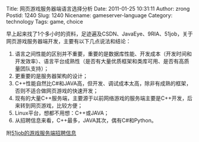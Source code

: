 Title: 网页游戏服务器端语言选择分析
Date: 2011-01-25 10:31:11
Author: zrong
Postid: 1240
Slug: 1240
Nicename: gameserver-language
Category: technology
Tags: game, choice

早上起来找了1个多小时的资料，足迹遍及CSDN、JavaEye、9RIA、51job，关于网页游戏服务器端开发，主要有以下几点说法和结论：

1.  语言之间性能的区别并不重要，重要的是数据库性能、开发成本（开发时间和开发效率）、语言平台成熟性（是否有大量优质框架和类库可用、是否有高质量团队支持）；
2.  更重要的是服务器架构的设计；
3.  C++性能自然比C\#和JAVA高，但开发、调试成本太高，除非有成熟的框架，否则不适合做网页游戏的快速开发；
4.  现有的大量C++服务端，主要源于以前网络游戏的服务端主要是C++开发，后来转到网页游戏，比较方便；
5.  Linux平台，想都不用想：C++或JAVA；
6.  从招聘信息来看，C++最多，JAVA其次，偶有C\#和Python。

附[51job的游戏服务端招聘信息](http://search.51job.com/jobsearch/search_result.php?fromJs=1&jobarea=0000&district=0000&funtype=0000&industrytype=00&issuedate=9&providesalary=99&keyword=%E6%B8%B8%E6%88%8F%20%E6%9C%8D%E5%8A%A1%E7%AB%AF&keywordtype=1&curr_page=1⟨=c&stype=1&postchannel=0000&workyear=99&cotype=99&degreefrom=99&jobterm=01&lonlat=0,0&radius=-1&ord_field=0&list_type=0&fromType=14)

